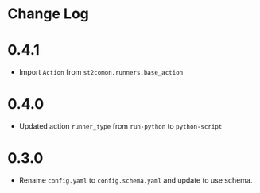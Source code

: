 # Change Log

# 0.4.1

- Import `Action` from `st2comon.runners.base_action`

# 0.4.0

- Updated action `runner_type` from `run-python` to `python-script`

# 0.3.0

- Rename `config.yaml` to `config.schema.yaml` and update to use schema.
